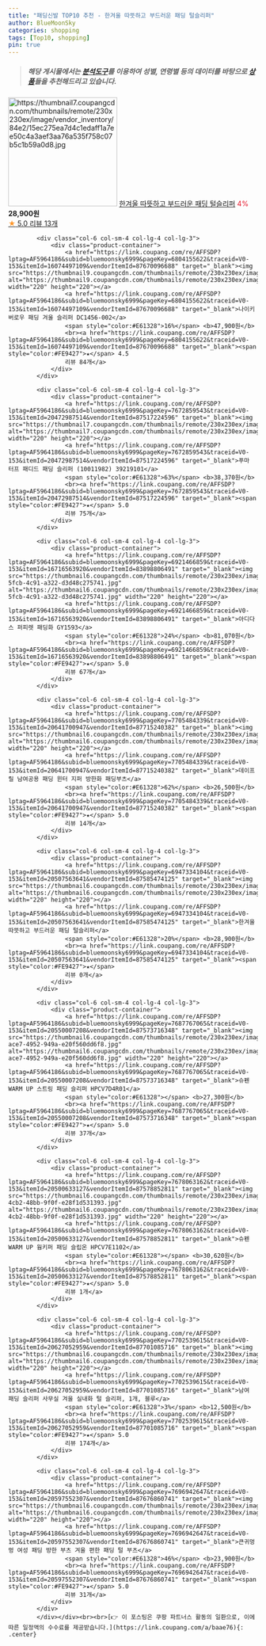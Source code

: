 ```yaml
---
title: "패딩신발 TOP10 추천 - 한겨울 따뜻하고 부드러운 패딩 털슬리퍼"
author: BlueMoonSky
categories: shopping
tags: [Top10, shopping]
pin: true
---
```


> ##### 해당 게시물에서는 [**분석도구**](https://itemscout.io/)를 이용하여 **성별**, **연령별** 등의 데이터를 바탕으로 [**상품**](https://link.coupang.com/a/baae76)들을 추천해드리고 있습니다.
<div class="container"><div class="row">
            <div class="col-6 col-sm-4 col-lg-4 col-lg-3">
                <div class="product-container">
                    <a href="https://link.coupang.com/re/AFFSDP?lptag=AF5964186&subid=bluemoonsky6999&pageKey=6947334104&traceid=V0-153&itemId=16867172314&vendorItemId=84045868433" target="_blank"><img src="https://thumbnail7.coupangcdn.com/thumbnails/remote/230x230ex/image/vendor_inventory/84e2/15ec275ea7d4c1edaff1a7ee50c4a3aef3aa76a535f758c07b5c1b59a0d8.jpg" alt="https://thumbnail7.coupangcdn.com/thumbnails/remote/230x230ex/image/vendor_inventory/84e2/15ec275ea7d4c1edaff1a7ee50c4a3aef3aa76a535f758c07b5c1b59a0d8.jpg" width="220" height="220"></a>
                    <a href="https://link.coupang.com/re/AFFSDP?lptag=AF5964186&subid=bluemoonsky6999&pageKey=6947334104&traceid=V0-153&itemId=16867172314&vendorItemId=84045868433" target="_blank">한겨울 따뜻하고 부드러운 패딩 털슬리퍼</a>
                    <span style="color:#E61328">4%</span> <b>28,900원</b>
                    <br><a href="https://link.coupang.com/re/AFFSDP?lptag=AF5964186&subid=bluemoonsky6999&pageKey=6947334104&traceid=V0-153&itemId=16867172314&vendorItemId=84045868433" target="_blank"><span style="color:#FE9427">★</span> 5.0
                    리뷰 13개</a>
                </div>
            </div>
            
            <div class="col-6 col-sm-4 col-lg-4 col-lg-3">
                <div class="product-container">
                    <a href="https://link.coupang.com/re/AFFSDP?lptag=AF5964186&subid=bluemoonsky6999&pageKey=6804155622&traceid=V0-153&itemId=16074497109&vendorItemId=87670096688" target="_blank"><img src="https://thumbnail9.coupangcdn.com/thumbnails/remote/230x230ex/image/vendor_inventory/a510/624c2ee461c927d8bd67a50da5122506a06d56697cffbac6f25525daca3f.jpg" alt="https://thumbnail9.coupangcdn.com/thumbnails/remote/230x230ex/image/vendor_inventory/a510/624c2ee461c927d8bd67a50da5122506a06d56697cffbac6f25525daca3f.jpg" width="220" height="220"></a>
                    <a href="https://link.coupang.com/re/AFFSDP?lptag=AF5964186&subid=bluemoonsky6999&pageKey=6804155622&traceid=V0-153&itemId=16074497109&vendorItemId=87670096688" target="_blank">나이키 버로우 패딩 겨울 슬리퍼 DC1456-002</a>
                    <span style="color:#E61328">16%</span> <b>47,900원</b>
                    <br><a href="https://link.coupang.com/re/AFFSDP?lptag=AF5964186&subid=bluemoonsky6999&pageKey=6804155622&traceid=V0-153&itemId=16074497109&vendorItemId=87670096688" target="_blank"><span style="color:#FE9427">★</span> 4.5
                    리뷰 84개</a>
                </div>
            </div>
            
            <div class="col-6 col-sm-4 col-lg-4 col-lg-3">
                <div class="product-container">
                    <a href="https://link.coupang.com/re/AFFSDP?lptag=AF5964186&subid=bluemoonsky6999&pageKey=7672859543&traceid=V0-153&itemId=20472987514&vendorItemId=87517224596" target="_blank"><img src="https://thumbnail7.coupangcdn.com/thumbnails/remote/230x230ex/image/vendor_inventory/0c41/c5d96cba5e37114ed3a21e5fa0eca53db8a3ea499e3524d6c6ba0398db83.jpg" alt="https://thumbnail7.coupangcdn.com/thumbnails/remote/230x230ex/image/vendor_inventory/0c41/c5d96cba5e37114ed3a21e5fa0eca53db8a3ea499e3524d6c6ba0398db83.jpg" width="220" height="220"></a>
                    <a href="https://link.coupang.com/re/AFFSDP?lptag=AF5964186&subid=bluemoonsky6999&pageKey=7672859543&traceid=V0-153&itemId=20472987514&vendorItemId=87517224596" target="_blank">푸마 터프 패디드 패딩 슬리퍼 (10011982) 39219101</a>
                    <span style="color:#E61328">63%</span> <b>38,370원</b>
                    <br><a href="https://link.coupang.com/re/AFFSDP?lptag=AF5964186&subid=bluemoonsky6999&pageKey=7672859543&traceid=V0-153&itemId=20472987514&vendorItemId=87517224596" target="_blank"><span style="color:#FE9427">★</span> 5.0
                    리뷰 75개</a>
                </div>
            </div>
            
            <div class="col-6 col-sm-4 col-lg-4 col-lg-3">
                <div class="product-container">
                    <a href="https://link.coupang.com/re/AFFSDP?lptag=AF5964186&subid=bluemoonsky6999&pageKey=6921466859&traceid=V0-153&itemId=16716563920&vendorItemId=83898806491" target="_blank"><img src="https://thumbnail6.coupangcdn.com/thumbnails/remote/230x230ex/image/retail/images/2022/11/15/9/1/f9eb459b-5fcb-4c91-a322-d3d48c275741.jpg" alt="https://thumbnail6.coupangcdn.com/thumbnails/remote/230x230ex/image/retail/images/2022/11/15/9/1/f9eb459b-5fcb-4c91-a322-d3d48c275741.jpg" width="220" height="220"></a>
                    <a href="https://link.coupang.com/re/AFFSDP?lptag=AF5964186&subid=bluemoonsky6999&pageKey=6921466859&traceid=V0-153&itemId=16716563920&vendorItemId=83898806491" target="_blank">아디다스 퍼피렛 패딩화 GY1593</a>
                    <span style="color:#E61328">24%</span> <b>81,070원</b>
                    <br><a href="https://link.coupang.com/re/AFFSDP?lptag=AF5964186&subid=bluemoonsky6999&pageKey=6921466859&traceid=V0-153&itemId=16716563920&vendorItemId=83898806491" target="_blank"><span style="color:#FE9427">★</span> 5.0
                    리뷰 67개</a>
                </div>
            </div>
            
            <div class="col-6 col-sm-4 col-lg-4 col-lg-3">
                <div class="product-container">
                    <a href="https://link.coupang.com/re/AFFSDP?lptag=AF5964186&subid=bluemoonsky6999&pageKey=7705484339&traceid=V0-153&itemId=20641700947&vendorItemId=87715240382" target="_blank"><img src="https://thumbnail6.coupangcdn.com/thumbnails/remote/230x230ex/image/vendor_inventory/ce4a/d7a914ad0224021e1495f07141e8ec20cdda8375d6d92c9868d8509f6d8d.jpg" alt="https://thumbnail6.coupangcdn.com/thumbnails/remote/230x230ex/image/vendor_inventory/ce4a/d7a914ad0224021e1495f07141e8ec20cdda8375d6d92c9868d8509f6d8d.jpg" width="220" height="220"></a>
                    <a href="https://link.coupang.com/re/AFFSDP?lptag=AF5964186&subid=bluemoonsky6999&pageKey=7705484339&traceid=V0-153&itemId=20641700947&vendorItemId=87715240382" target="_blank">데이프릴 남여공용 패딩 윈터 지퍼 방한화 패딩부츠</a>
                    <span style="color:#E61328">62%</span> <b>26,500원</b>
                    <br><a href="https://link.coupang.com/re/AFFSDP?lptag=AF5964186&subid=bluemoonsky6999&pageKey=7705484339&traceid=V0-153&itemId=20641700947&vendorItemId=87715240382" target="_blank"><span style="color:#FE9427">★</span> 5.0
                    리뷰 14개</a>
                </div>
            </div>
            
            <div class="col-6 col-sm-4 col-lg-4 col-lg-3">
                <div class="product-container">
                    <a href="https://link.coupang.com/re/AFFSDP?lptag=AF5964186&subid=bluemoonsky6999&pageKey=6947334104&traceid=V0-153&itemId=20507563641&vendorItemId=87585474125" target="_blank"><img src="https://thumbnail6.coupangcdn.com/thumbnails/remote/230x230ex/image/vendor_inventory/be90/7c3198e82814f0737035c538855a2a53eac64205f6a46ce26a6562c6d755.jpg" alt="https://thumbnail6.coupangcdn.com/thumbnails/remote/230x230ex/image/vendor_inventory/be90/7c3198e82814f0737035c538855a2a53eac64205f6a46ce26a6562c6d755.jpg" width="220" height="220"></a>
                    <a href="https://link.coupang.com/re/AFFSDP?lptag=AF5964186&subid=bluemoonsky6999&pageKey=6947334104&traceid=V0-153&itemId=20507563641&vendorItemId=87585474125" target="_blank">한겨울 따뜻하고 부드러운 패딩 털슬리퍼</a>
                    <span style="color:#E61328">20%</span> <b>28,900원</b>
                    <br><a href="https://link.coupang.com/re/AFFSDP?lptag=AF5964186&subid=bluemoonsky6999&pageKey=6947334104&traceid=V0-153&itemId=20507563641&vendorItemId=87585474125" target="_blank"><span style="color:#FE9427">★</span> 
                    리뷰 0개</a>
                </div>
            </div>
            
            <div class="col-6 col-sm-4 col-lg-4 col-lg-3">
                <div class="product-container">
                    <a href="https://link.coupang.com/re/AFFSDP?lptag=AF5964186&subid=bluemoonsky6999&pageKey=7687767065&traceid=V0-153&itemId=20550007208&vendorItemId=87573716348" target="_blank"><img src="https://thumbnail6.coupangcdn.com/thumbnails/remote/230x230ex/image/retail/images/2023/10/26/10/5/eccdde42-ace7-4952-949a-e20f560dd6f8.jpg" alt="https://thumbnail6.coupangcdn.com/thumbnails/remote/230x230ex/image/retail/images/2023/10/26/10/5/eccdde42-ace7-4952-949a-e20f560dd6f8.jpg" width="220" height="220"></a>
                    <a href="https://link.coupang.com/re/AFFSDP?lptag=AF5964186&subid=bluemoonsky6999&pageKey=7687767065&traceid=V0-153&itemId=20550007208&vendorItemId=87573716348" target="_blank">슈펜 WARM UP 스트링 패딩 슬리퍼 HPCV7D4R01</a>
                    <span style="color:#E61328"></span> <b>27,300원</b>
                    <br><a href="https://link.coupang.com/re/AFFSDP?lptag=AF5964186&subid=bluemoonsky6999&pageKey=7687767065&traceid=V0-153&itemId=20550007208&vendorItemId=87573716348" target="_blank"><span style="color:#FE9427">★</span> 5.0
                    리뷰 37개</a>
                </div>
            </div>
            
            <div class="col-6 col-sm-4 col-lg-4 col-lg-3">
                <div class="product-container">
                    <a href="https://link.coupang.com/re/AFFSDP?lptag=AF5964186&subid=bluemoonsky6999&pageKey=7678063162&traceid=V0-153&itemId=20500633127&vendorItemId=87578852811" target="_blank"><img src="https://thumbnail6.coupangcdn.com/thumbnails/remote/230x230ex/image/retail/images/2023/10/26/18/7/1bb6d525-4cb2-48bb-9f0f-e28f1d531393.jpg" alt="https://thumbnail6.coupangcdn.com/thumbnails/remote/230x230ex/image/retail/images/2023/10/26/18/7/1bb6d525-4cb2-48bb-9f0f-e28f1d531393.jpg" width="220" height="220"></a>
                    <a href="https://link.coupang.com/re/AFFSDP?lptag=AF5964186&subid=bluemoonsky6999&pageKey=7678063162&traceid=V0-153&itemId=20500633127&vendorItemId=87578852811" target="_blank">슈펜 WARM UP 웜키퍼 패딩 슬립온 HPCV7E1102</a>
                    <span style="color:#E61328"></span> <b>30,620원</b>
                    <br><a href="https://link.coupang.com/re/AFFSDP?lptag=AF5964186&subid=bluemoonsky6999&pageKey=7678063162&traceid=V0-153&itemId=20500633127&vendorItemId=87578852811" target="_blank"><span style="color:#FE9427">★</span> 5.0
                    리뷰 1개</a>
                </div>
            </div>
            
            <div class="col-6 col-sm-4 col-lg-4 col-lg-3">
                <div class="product-container">
                    <a href="https://link.coupang.com/re/AFFSDP?lptag=AF5964186&subid=bluemoonsky6999&pageKey=7702539615&traceid=V0-153&itemId=20627052959&vendorItemId=87701085716" target="_blank"><img src="https://thumbnail6.coupangcdn.com/thumbnails/remote/230x230ex/image/vendor_inventory/2529/c346220f6062f22640fe70d6ab24f2ba51dd8771d212f2debee8c161c8d8.PNG" alt="https://thumbnail6.coupangcdn.com/thumbnails/remote/230x230ex/image/vendor_inventory/2529/c346220f6062f22640fe70d6ab24f2ba51dd8771d212f2debee8c161c8d8.PNG" width="220" height="220"></a>
                    <a href="https://link.coupang.com/re/AFFSDP?lptag=AF5964186&subid=bluemoonsky6999&pageKey=7702539615&traceid=V0-153&itemId=20627052959&vendorItemId=87701085716" target="_blank">남여 패딩 슬리퍼 사무실 겨울 실내화 털 슬리퍼, 1개, 블루</a>
                    <span style="color:#E61328">3%</span> <b>12,500원</b>
                    <br><a href="https://link.coupang.com/re/AFFSDP?lptag=AF5964186&subid=bluemoonsky6999&pageKey=7702539615&traceid=V0-153&itemId=20627052959&vendorItemId=87701085716" target="_blank"><span style="color:#FE9427">★</span> 5.0
                    리뷰 174개</a>
                </div>
            </div>
            
            <div class="col-6 col-sm-4 col-lg-4 col-lg-3">
                <div class="product-container">
                    <a href="https://link.coupang.com/re/AFFSDP?lptag=AF5964186&subid=bluemoonsky6999&pageKey=7696942647&traceid=V0-153&itemId=20597552307&vendorItemId=87676860741" target="_blank"><img src="https://thumbnail6.coupangcdn.com/thumbnails/remote/230x230ex/image/vendor_inventory/4f48/794bab4fea902abe293ffcc1c4bb23a1ab6899f792f6e55dd64e851e9c98.jpg" alt="https://thumbnail6.coupangcdn.com/thumbnails/remote/230x230ex/image/vendor_inventory/4f48/794bab4fea902abe293ffcc1c4bb23a1ab6899f792f6e55dd64e851e9c98.jpg" width="220" height="220"></a>
                    <a href="https://link.coupang.com/re/AFFSDP?lptag=AF5964186&subid=bluemoonsky6999&pageKey=7696942647&traceid=V0-153&itemId=20597552307&vendorItemId=87676860741" target="_blank">큰귀멍멍 여성 패딩 방한 부츠 겨울 편한 패딩 털 부츠</a>
                    <span style="color:#E61328">46%</span> <b>23,900원</b>
                    <br><a href="https://link.coupang.com/re/AFFSDP?lptag=AF5964186&subid=bluemoonsky6999&pageKey=7696942647&traceid=V0-153&itemId=20597552307&vendorItemId=87676860741" target="_blank"><span style="color:#FE9427">★</span> 5.0
                    리뷰 31개</a>
                </div>
            </div>
            </div></div><br><br>[👉 이 포스팅은 쿠팡 파트너스 활동의 일환으로, 이에 따른 일정액의 수수료를 제공받습니다.](https://link.coupang.com/a/baae76){: .center}